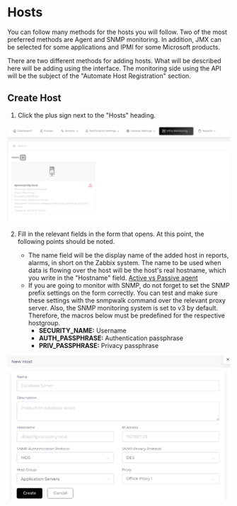 # Hosts

You can follow many methods for the hosts you will follow. Two of the most preferred methods are Agent and SNMP monitoring. In addition, JMX can be selected for some applications and IPMI for some Microsoft products.

There are two different methods for adding hosts. What will be described here will be adding using the interface. The monitoring side using the API will be the subject of the "Automate Host Registration" section.

## Create Host

1. Click the plus sign next to the "Hosts" heading.

![Hosts Page](images/hosts.png)

2. Fill in the relevant fields in the form that opens. At this point, the following points should be noted.

	* The name field will be the display name of the added host in reports, alarms, in short on the Zabbix system. The name to be used when data is flowing over the host will be the host's real hostname, which you write in the "Hostname" field. [Active vs Passive agent](https://blog.zabbix.com/zabbix-agent-active-vs-passive/9207/)
	* If you are going to monitor with SNMP, do not forget to set the SNMP prefix settings on the form correctly. You can test and make sure these settings with the snmpwalk command over the relevant proxy server. Also, the SNMP monitoring system is set to v3 by default. Therefore, the macros below must be predefined for the respective hostgroup.
		* __SECURITY_NAME:__ Username
		* __AUTH_PASSPHRASE:__ Authentication passphrase
		* __PRIV_PASSPHRASE:__ Privacy passphrase

![Host Form](images/host-form.png)